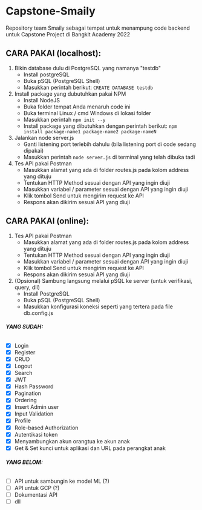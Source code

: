 # Capstone-Smaily

Repository team Smaily sebagai tempat untuk menampung code backend untuk Capstone Project di Bangkit Academy 2022

## CARA PAKAI (localhost):
1. Bikin database dulu di PostgreSQL yang namanya "testdb"
   - Install postgreSQL
   - Buka pSQL (PostgreSQL Shell)
   - Masukkan perintah berikut: ```CREATE DATABASE testdb```
2. Install package yang dubutuhkan pakai NPM
   - Install NodeJS
   - Buka folder tempat Anda menaruh code ini
   - Buka terminal Linux / cmd Windows di lokasi folder
   - Masukkan perintah ```npm init --y```
   - Install package yang dibutuhkan dengan perintah berikut: ```npm install package-name1 package-name2 package-nameN```
3. Jalankan node server.js
   - Ganti listening port terlebih dahulu (bila listening port di code sedang dipakai)
   - Masukkan perintah ```node server.js``` di terminal yang telah dibuka tadi
4. Tes API pakai Postman
   - Masukkan alamat yang ada di folder routes.js pada kolom address yang dituju
   - Tentukan HTTP Method sesuai dengan API yang ingin diuji
   - Masukkan variabel / parameter sesuai dengan API yang ingin diuji
   - Klik tombol Send untuk mengirim request ke API
   - Respons akan dikirim sesuai API yang diuji

## CARA PAKAI (online):
1. Tes API pakai Postman
   - Masukkan alamat yang ada di folder routes.js pada kolom address yang dituju
   - Tentukan HTTP Method sesuai dengan API yang ingin diuji
   - Masukkan variabel / parameter sesuai dengan API yang ingin diuji
   - Klik tombol Send untuk mengirim request ke API
   - Respons akan dikirim sesuai API yang diuji
2. (Opsional) Sambung langsung melalui pSQL ke server (untuk verifikasi, query, dll)
   - Install PostgreSQL
   - Buka pSQL (PostgreSQL Shell)
   - Masukkan konfigurasi koneksi seperti yang tertera pada file db.config.js
   

###### **YANG SUDAH:**
- [x] Login
- [x] Register
- [x] CRUD
- [x] Logout
- [x] Search
- [x] JWT
- [x] Hash Password
- [x] Pagination
- [x] Ordering
- [x] Insert Admin user
- [x] Input Validation
- [x] Profile
- [x] Role-based Authorization
- [x] Autentikasi token
- [x] Menyambungkan akun orangtua ke akun anak
- [x] Get & Set kunci untuk aplikasi dan URL pada perangkat anak

###### **YANG BELOM:**
- [ ] API untuk sambungin ke model ML (?)
- [ ] API untuk GCP (?)
- [ ] Dokumentasi API
- [ ] dll
